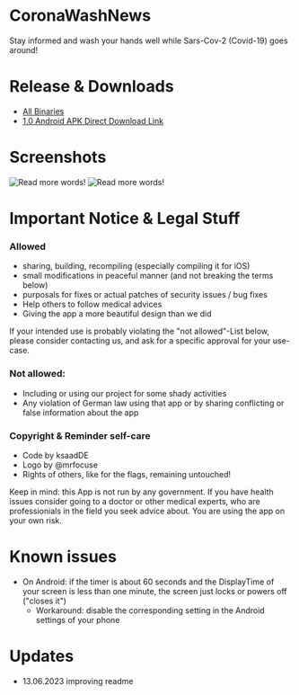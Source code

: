 # CoronaWashNews
Stay informed and wash your hands well while Sars-Cov-2 (Covid-19) goes around!

# Release & Downloads
- [All Binaries](https://github.com/ksaadDE/CoronaWashNews/releases/)
- [1.0 Android APK Direct Download Link](https://github.com/ksaadDE/CoronaWashNews/releases/download/cwn_android_1.0/app-release.apk)

# Screenshots
![Read more words!](https://i.ibb.co/CmhHcZ6/image.png)
![Read more words!](https://i.ibb.co/DKJJT9S/image.png)

# Important Notice & Legal Stuff
### Allowed
* sharing, building, recompiling (especially compiling it for iOS)
* small modifications in peaceful manner (and not breaking the terms below)
* purposals for fixes or actual patches of security issues / bug fixes
* Help others to follow medical advices
* Giving the app a more beautiful design than we did

If your intended use is probably violating the "not allowed"-List below, please consider contacting us, and ask for a specific approval for your use-case. 

### Not allowed:
* Including or using our project for some shady activities
* Any violation of German law using that app or by sharing conflicting or false information about the app

### Copyright & Reminder self-care
- Code by ksaadDE
- Logo by @mrfocuse
- Rights of others, like for the flags, remaining untouched!

Keep in mind: this App is not run by any government. If you have health issues consider going to a doctor or other medical experts, who are professionials in the field you seek advice about. You are using the app on your own risk.

# Known issues
- On Android: if the timer is about 60 seconds and the DisplayTime of your screen is less than one minute, the screen just locks or powers off ("closes it") 
  - Workaround: disable the corresponding setting in the Android settings of your phone

# Updates
- 13.06.2023 improving readme
